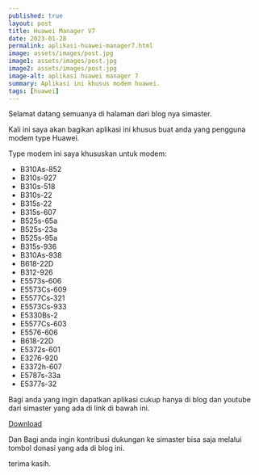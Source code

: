 ```yaml
---
published: true
layout: post
title: Huawei Manager V7
date: 2023-01-28
permalink: aplikasi-huawei-manager7.html
image: assets/images/post.jpg
image1: assets/images/post.jpg
image2: assets/images/post.jpg
image-alt: aplikasi huawei manager 7
summary: Aplikasi ini khusus modem huawei.
tags: [huawei]
---
```


Selamat datang semuanya di halaman dari blog nya simaster.

Kali ini saya akan bagikan aplikasi ini khusus buat anda yang pengguna modem type Huawei.

Type modem ini saya khususkan untuk modem:

- B310As-852
- B310s-927
- B310s-518
- B310s-22
- B315s-22
- B315s-607
- B525s-65a
- B525s-23a
- B525s-95a
- B315s-936
- B310As-938
- B618-22D
- B312-926
- E5573s-606
- E5573Cs-609
- E5577Cs-321
- E5573Cs-933
- E5330Bs-2
- E5577Cs-603
- E5576-606
- B618-22D
- E5372s-601
- E3276-920
- E3372h-607
- E5787s-33a
- E5377s-32

Bagi anda yang ingin dapatkan aplikasi cukup hanya di blog dan youtube dari simaster yang ada di link di bawah ini.

[Download](https://github.com/mwnsofficial/file/raw/main/HM7_Simaster.apk)

Dan Bagi anda ingin kontribusi dukungan ke simaster bisa saja melalui tombol donasi yang ada di blog ini.

terima kasih.

